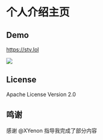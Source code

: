 # 个人介绍主页

## Demo

https://stv.lol

![](https://cdn.statically.io/gh/stvlynn/cloudimg@master/blog/2310/image.5v07wgiqks00.webp)

## License

Apache License Version 2.0

## 鸣谢

感谢 @XYenon 指导我完成了部分内容